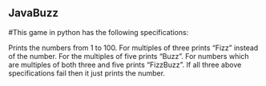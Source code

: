 ## JavaBuzz

#This game in python has the following specifications:

Prints the numbers from 1 to 100.
For multiples of three prints “Fizz” instead of the number.
For the multiples of five prints “Buzz”.
For numbers which are multiples of both three and five prints “FizzBuzz”.
If all three above specifications fail then it just prints the number.
